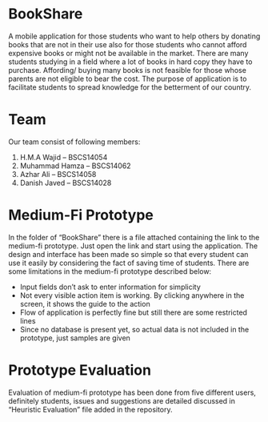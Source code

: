 # BookShare
A mobile application for those students who want to help others by donating books that are not in their use also for those students who cannot afford expensive books or might not be available in the market. There are many students studying in a field where a lot of books in hard copy they have to purchase. Affording/ buying many books is not feasible for those whose parents are not eligible to bear the cost. The purpose of application is to facilitate students to spread knowledge for the betterment of our country. 
# Team
Our team consist of following members:
1.	H.M.A Wajid – BSCS14054
2.	Muhammad Hamza – BSCS14062
3.	Azhar Ali – BSCS14058
4.	Danish Javed – BSCS14028
# Medium-Fi Prototype
In the folder of “BookShare” there is a file attached containing the link to the medium-fi prototype. Just open the link and start using the application. The design and interface has been made so simple so that every student can use it easily by considering the fact of saving time of students. There are some limitations in the medium-fi prototype described below:
-	Input fields don’t ask to enter information for simplicity
-	Not every visible action item is working. By clicking anywhere in the screen, it shows the guide to the action
-	Flow of application is perfectly fine but still there are some restricted lines
-	Since no database is present yet, so actual data is not included in the prototype, just samples are given
# Prototype Evaluation
Evaluation of medium-fi prototype has been done from five different users, definitely students, issues and suggestions are detailed discussed in “Heuristic Evaluation” file added in the repository.
